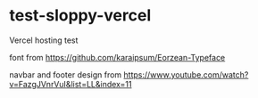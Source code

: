 # test-sloppy-vercel
Vercel hosting test

font from https://github.com/karaipsum/Eorzean-Typeface

navbar and footer design from https://www.youtube.com/watch?v=FazgJVnrVuI&list=LL&index=11
